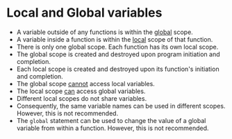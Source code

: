# Local and Global variables
- A variable outside of any functions is within the <ins>global</ins> scope.
- A variable inside a function is within the <ins>local</ins> scope of that function.
- There is only one global scope. Each function has its own local scope.
- The global scope is created and destroyed upon program initiation and completion.
- Each local scope is created and destroyed upon its function's initiation and completion.
- The global scope <ins>cannot</ins> access local variables.
- The local scope <ins>can</ins> access global variables.
- Different local scopes do not share variables.
- Consequently, the same variable names can be used in different scopes. However, this is not recommended.
- The ```global``` statement can be used to change the value of a global variable from within a function. However, this is not recommended.
